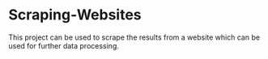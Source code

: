# Scraping-Websites
This project can be used to scrape the results from a website which can be used for further data processing.
